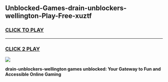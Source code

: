 
## Unblocked-Games-drain-unblockers-wellington-Play-Free-xuztf
<h3>
<a href="https://premium76.site?title=drain-unblockers-wellington&ref=10A">CLICK TO PLAY</a></h3>
<hr>

<h3>
<a href="https://premium76.site?title=drain-unblockers-wellington&ref=10A">CLICK 2 PLAY</a>
  
</h3>

<a href="https://premium76.site?title=drain-unblockers-wellington&ref=10A"><img src="https://clearcache.store/games.png"></a>


**drain-unblockers-wellington games unblocked: Your Gateway to Fun and Accessible Online Gaming**
